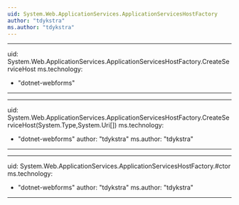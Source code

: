 ```yaml
---
uid: System.Web.ApplicationServices.ApplicationServicesHostFactory
author: "tdykstra"
ms.author: "tdykstra"
---
```


---
uid: System.Web.ApplicationServices.ApplicationServicesHostFactory.CreateServiceHost
ms.technology: 
  - "dotnet-webforms"
---

---
uid: System.Web.ApplicationServices.ApplicationServicesHostFactory.CreateServiceHost(System.Type,System.Uri[])
ms.technology: 
  - "dotnet-webforms"
author: "tdykstra"
ms.author: "tdykstra"
---

---
uid: System.Web.ApplicationServices.ApplicationServicesHostFactory.#ctor
ms.technology: 
  - "dotnet-webforms"
author: "tdykstra"
ms.author: "tdykstra"
---
